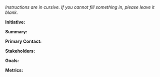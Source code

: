 _Instructions are in cursive. If you cannot fill something in, please leave it blank._

**Initiative:**

**Summary:**

**Primary Contact:**

**Stakeholders:**

**Goals:**

**Metrics:**
